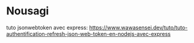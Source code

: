 # Nousagi

tuto jsonwebtoken avec express: https://www.wawasensei.dev/tuto/tuto-authentification-refresh-json-web-token-en-nodejs-avec-express
